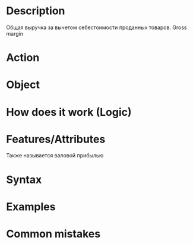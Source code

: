 # Description
Общая выручка за вычетом себестоимости проданных товаров.
Gross margin
# Action

# Object

# How does it work (Logic)

# Features/Attributes
Также называется валовой прибылью

# Syntax
# Examples

# Common mistakes
